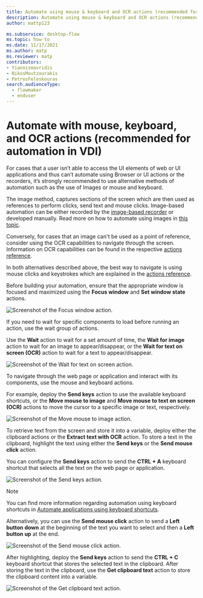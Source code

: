 ```yaml
---
title: Automate using mouse & keyboard and OCR actions (recommended for automation in VDI)
description: Automate using mouse & keyboard and OCR actions (recommended for automation in VDI)
author: mattp123

ms.subservice: desktop-flow
ms.topic: how-to
ms.date: 11/17/2021
ms.author: matp
ms.reviewer: matp
contributors:
- Yiannismavridis
- NikosMoutzourakis
- PetrosFeleskouras
search.audienceType: 
  - flowmaker
  - enduser
---
```


# Automate with mouse, keyboard, and OCR actions (recommended for automation in VDI)

For cases that a user isn’t able to access the UI elements of web or UI applications and thus can’t automate using Browser or UI actions or the recorders, it’s strongly recommended to use alternative methods of automation such as the use of Images or mouse and keyboard.

The image method, captures sections of the screen which are then used as references to perform clicks, send text and mouse clicks. Image-based automation can be either recorded by the [image-based recorder](../recording-flow.md#image-based-recording) or developed manually. Read more on how to automate using images in [this topic](../images.md).

Conversely, for cases that an image can't be used as a point of reference, consider using the OCR capabilities to navigate through the screen. Information on OCR capabilities can be found in the respective [actions reference](../actions-reference/ocr.md).

In both alternatives described above, the best way to navigate is using mouse clicks and keystrokes which are explained in the [actions reference](../actions-reference/mouseandkeyboard.md).

Before building your automation, ensure that the appropriate window is focused and maximized using the **Focus window** and **Set window state** actions.

![Screenshot of the Focus window action.](media/automate-using-mouse-keyboard-ocr/focus-window-action.png)

If you need to wait for specific components to load before running an action, use the wait group of actions. 

Use the **Wait** action to wait for a set amount of time, the **Wait for image** action to wait for an image to appear/disappear, or the **Wait for text on screen (OCR)** action to wait for a text to appear/disappear.

![Screenshot of the Wait for text on screen action.](media/automate-using-mouse-keyboard-ocr/wait-text-screen-action.png)

To navigate through the web page or application and interact with its components, use the mouse and keyboard actions.

For example, deploy the **Send keys** action to use the available keyboard shortcuts, or the **Move mouse to image** and **Move mouse to text on screen (OCR)** actions to move the cursor to a specific image or text, respectively.

![Screenshot of the Move mouse to image action.](media/automate-using-mouse-keyboard-ocr/move-mouse-image-action.png)

To retrieve text from the screen and store it into a variable, deploy either the clipboard actions or the **Extract text with OCR** action. To store a text in the clipboard, highlight the text using either the **Send keys** or the **Send mouse click** action.

You can configure the **Send keys** action to send the **CTRL + A** keyboard shortcut that selects all the text on the web page or application.

![Screenshot of the Send keys action.](media/automate-using-mouse-keyboard-ocr/send-keys-action.png)

> [!NOTE]
> You can find more information regarding automation using keyboard shortcuts in [Automate applications using keyboard shortcuts](automate-applications-keyboard-shortcuts.md).

Alternatively, you can use the **Send mouse click**  action to send a **Left button down** at the beginning of the text you want to select and then a **Left button up** at the end. 

![Screenshot of the Send mouse click action.](media/automate-using-mouse-keyboard-ocr/send-mouse-click-action.png)

After highlighting, deploy the **Send keys** action to send the **CTRL + C** keyboard shortcut that stores the selected text in the clipboard. After storing the text in the clipboard, use the **Get clipboard text** action to store the clipboard content into a variable. 

![Screenshot of the Get clipboard text action.](media/automate-using-mouse-keyboard-ocr/get-clipboard-action.png)
